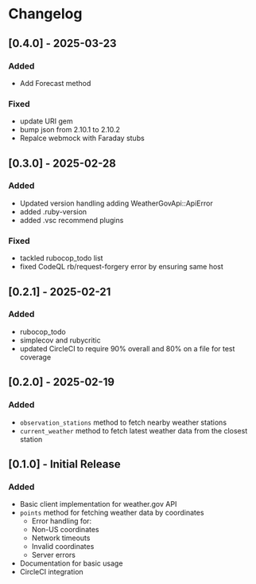 # Changelog

## [0.4.0] - 2025-03-23

### Added
- Add Forecast method

### Fixed
- update URI gem
- bump json from 2.10.1 to 2.10.2
- Repalce webmock with Faraday stubs

## [0.3.0] - 2025-02-28

### Added
- Updated version handling adding WeatherGovApi::ApiError
- added .ruby-version
- added .vsc recommend plugins

### Fixed
- tackled rubocop_todo list
- fixed CodeQL rb/request-forgery error by ensuring same host

## [0.2.1] - 2025-02-21

### Added
- rubocop_todo
- simplecov and rubycritic
- updated CircleCI to require 90% overall and 80% on a file for test coverage

## [0.2.0] - 2025-02-19

### Added
- `observation_stations` method to fetch nearby weather stations
- `current_weather` method to fetch latest weather data from the closest station

## [0.1.0] - Initial Release

### Added
- Basic client implementation for weather.gov API
- `points` method for fetching weather data by coordinates
  - Error handling for:
  - Non-US coordinates
  - Network timeouts
  - Invalid coordinates
  - Server errors
- Documentation for basic usage
- CircleCI integration
